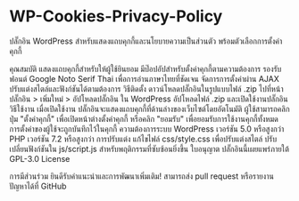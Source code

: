 # WP-Cookies-Privacy-Policy
ปลั๊กอิน WordPress สำหรับแสดงแถบคุกกี้และนโยบายความเป็นส่วนตัว พร้อมตัวเลือกการตั้งค่าคุกกี้

คุณสมบัติ
แสดงแถบคุกกี้สำหรับให้ผู้ใช้ยินยอม
มีป๊อปอัปสำหรับตั้งค่าคุกกี้ตามความต้องการ
รองรับฟอนต์ Google Noto Serif Thai เพื่อการอ่านภาษาไทยที่ชัดเจน
จัดการการตั้งค่าผ่าน AJAX
ปรับแต่งสไตล์และฟังก์ชันได้ตามต้องการ
วิธีติดตั้ง
ดาวน์โหลดปลั๊กอินในรูปแบบไฟล์ .zip
ไปที่หน้า ปลั๊กอิน > เพิ่มใหม่ > อัปโหลดปลั๊กอิน ใน WordPress
อัปโหลดไฟล์ .zip และเปิดใช้งานปลั๊กอิน
วิธีใช้งาน
เมื่อเปิดใช้งาน ปลั๊กอินจะแสดงแถบคุกกี้ที่ด้านล่างของเว็บไซต์โดยอัตโนมัติ
ผู้ใช้สามารถคลิกปุ่ม "ตั้งค่าคุกกี้" เพื่อเปิดหน้าต่างตั้งค่าคุกกี้ หรือคลิก "ยอมรับ" เพื่อยอมรับการใช้งานคุกกี้ทั้งหมด
การตั้งค่าของผู้ใช้จะถูกบันทึกไว้ในคุกกี้
ความต้องการระบบ
WordPress เวอร์ชัน 5.0 หรือสูงกว่า
PHP เวอร์ชัน 7.2 หรือสูงกว่า
การปรับแต่ง
แก้ไขไฟล์ css/style.css เพื่อปรับแต่งสไตล์
ปรับเปลี่ยนฟังก์ชันใน js/script.js สำหรับพฤติกรรมที่ซับซ้อนยิ่งขึ้น
ใบอนุญาต
ปลั๊กอินนี้เผยแพร่ภายใต้ GPL-3.0 License

การมีส่วนร่วม
ยินดีรับคำแนะนำและการพัฒนาเพิ่มเติม! สามารถส่ง pull request หรือรายงานปัญหาได้ที่ GitHub

